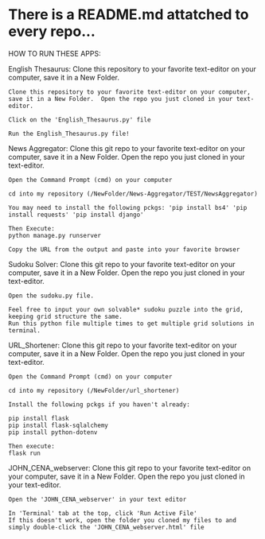 # There is a README.md attatched to every repo...



HOW TO RUN THESE APPS:

English Thesaurus:
    Clone this repository to your favorite text-editor on your computer, save it in a New Folder. 

    Clone this repository to your favorite text-editor on your computer, save it in a New Folder.  Open the repo you just cloned in your text-editor.
    
    Click on the 'English_Thesaurus.py' file
    
    Run the English_Thesaurus.py file!


News Aggregator:
    Clone this git repo to your favorite text-editor on your computer, save it in a New Folder. Open the repo you just cloned in your text-editor.

    Open the Command Prompt (cmd) on your computer
    
    cd into my repository (/NewFolder/News-Aggregator/TEST/NewsAggregator)

    You may need to install the following pckgs: 'pip install bs4' 'pip install requests' 'pip install django'

    Then Execute: 
    python manage.py runserver

    Copy the URL from the output and paste into your favorite browser
    


Sudoku Solver:
    Clone this git repo to your favorite text-editor on your computer, save it in a New Folder. Open the repo you just cloned in your text-editor.

    Open the sudoku.py file.

    Feel free to input your own solvable* sudoku puzzle into the grid, keeping grid structure the same. 
    Run this python file multiple times to get multiple grid solutions in terminal.



URL_Shortener:
    Clone this git repo to your favorite text-editor on your computer, save it in a New Folder. Open the repo you just cloned in your text-editor.
    
    Open the Command Prompt (cmd) on your computer

    cd into my repository (/NewFolder/url_shortener)

    Install the following pckgs if you haven't already:

    pip install flask
    pip install flask-sqlalchemy
    pip install python-dotenv

    Then execute:
    flask run


JOHN_CENA_webserver:
    Clone this git repo to your favorite text-editor on your computer, save it in a New Folder. Open the repo you just cloned in your text-editor.
    
    Open the 'JOHN_CENA_webserver' in your text editor

    In 'Terminal' tab at the top, click 'Run Active File'
    If this doesn't work, open the folder you cloned my files to and simply double-click the 'JOHN_CENA_webserver.html' file
